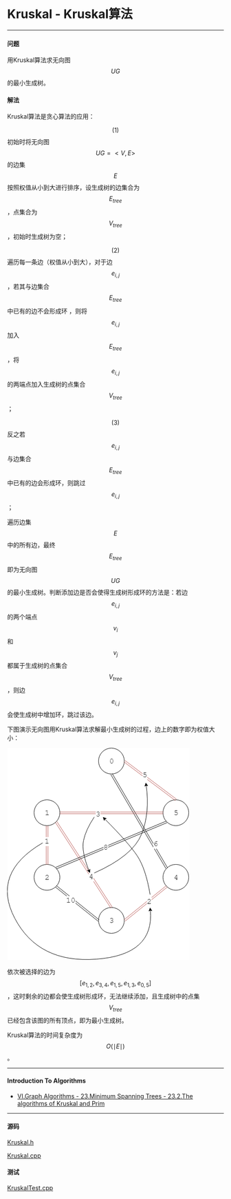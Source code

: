 <script type="text/javascript" src="https://cdnjs.cloudflare.com/ajax/libs/mathjax/2.7.1/MathJax.js?config=TeX-AMS-MML_HTMLorMML"></script>

# Kruskal - Kruskal算法

--------

#### 问题

用Kruskal算法求无向图$$ UG $$的最小生成树。

#### 解法

Kruskal算法是贪心算法的应用：

$$ (1) $$ 初始时将无向图$$ UG = <V, E> $$的边集$$ E $$按照权值从小到大进行排序，设生成树的边集合为$$ E_{tree} $$，点集合为$$ V_{tree} $$，初始时生成树为空；

$$ (2) $$ 遍历每一条边（权值从小到大），对于边$$ e_{i,j} $$，若其与边集合$$ E_{tree} $$中已有的边不会形成环 ，则将$$ e_{i,j} $$加入$$ E_{tree} $$，将$$ e_{i,j} $$的两端点加入生成树的点集合$$ V_{tree} $$；

$$ (3) $$ 反之若$$ e_{i,j} $$与边集合$$ E_{tree} $$中已有的边会形成环，则跳过$$ e_{i,j} $$；

遍历边集$$ E $$中的所有边，最终$$ E_{tree} $$即为无向图$$ UG $$的最小生成树。判断添加边是否会使得生成树形成环的方法是：若边$$ e_{i,j} $$的两个端点$$ v_i $$和$$ v_j $$都属于生成树的点集合$$ V_{tree} $$，则边$$ e_{i,j} $$会使生成树中增加环，跳过该边。

下图演示无向图用Kruskal算法求解最小生成树的过程，边上的数字即为权值大小：

![Kruskal1.png](../res/Kruskal1.png)

依次被选择的边为$$ [ e_{1,2}, e_{3,4}, e_{1,5}, e_{1,3}, e_{0,5} ] $$，这时剩余的边都会使生成树形成环，无法继续添加，且生成树中的点集$$ V_{tree} $$已经包含该图的所有顶点，即为最小生成树。

Kruskal算法的时间复杂度为$$ O(\mid E \mid) $$。

--------

#### Introduction To Algorithms

* [VI.Graph Algorithms - 23.Minimum Spanning Trees - 23.2.The algorithms of Kruskal and Prim](https://mcdtu.files.wordpress.com/2017/03/introduction-to-algorithms-3rd-edition-sep-2010.pdf)

--------

#### 源码

[Kruskal.h](https://github.com/linrongbin16/Way-to-Algorithm/blob/master/src/GraphTheory/MinSpanningTree/Kruskal.h)

[Kruskal.cpp](https://github.com/linrongbin16/Way-to-Algorithm/blob/master/src/GraphTheory/MinSpanningTree/Kruskal.cpp)

#### 测试

[KruskalTest.cpp](https://github.com/linrongbin16/Way-to-Algorithm/blob/master/src/GraphTheory/MinSpanningTree/KruskalTest.cpp)

